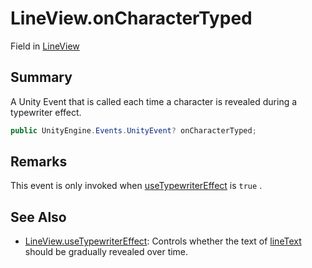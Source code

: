 # LineView.onCharacterTyped

Field in [LineView](/docs/api/csharp/yarn.unity.legacy.lineview.md)

## Summary


A Unity Event that is called each time a character is revealed
during a typewriter effect.


```csharp
public UnityEngine.Events.UnityEvent? onCharacterTyped;
```

## Remarks


This event is only invoked when  <a href="yarn.unity.legacy.lineview.usetypewritereffect.md">useTypewriterEffect</a>  is
<code>true</code> .


## See Also

* [LineView.useTypewriterEffect](/docs/api/csharp/yarn.unity.legacy.lineview.usetypewritereffect.md): Controls whether the text of  <a href="yarn.unity.legacy.lineview.linetext.md">lineText</a>  should be gradually revealed over time.

